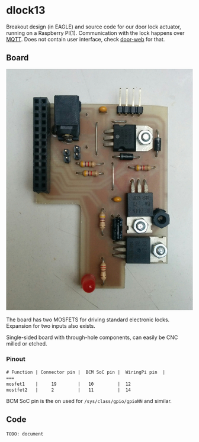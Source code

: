# dlock13

Breakout design (in EAGLE) and source code for our door lock actuator, running on a Raspberry PI(1).
Communication with the lock happens over [MQTT](https://en.wikipedia.org/wiki/MQTT).
Does not contain user interface, check [door-web](https://github.com/bitraf/door-web) for that.

## Board

![RPI breakout board with components](./doc/rpi-breakout-populated.jpg)

The board has two MOSFETS for driving standard electronic locks.
Expansion for two inputs also exists.

Single-sided board with through-hole components, can easily be CNC milled or etched.

### Pinout

    # Function | Connector pin |  BCM SoC pin |  WiringPi pin  |
    ===
    mosfet1    |     19        |   10         |  12
    mostfet2   |     2         |   11         |  14

BCM SoC pin is the on used for `/sys/class/gpio/gpioNN` and similar.

## Code

`TODO: document`
